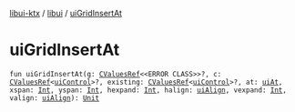 [libui-ktx](../index.md) / [libui](index.md) / [uiGridInsertAt](./ui-grid-insert-at.md)

# uiGridInsertAt

`fun uiGridInsertAt(g: `[`CValuesRef`](../kotlinx.cinterop/-c-values-ref/index.md)`<<ERROR CLASS>>?, c: `[`CValuesRef`](../kotlinx.cinterop/-c-values-ref/index.md)`<`[`uiControl`](ui-control/index.md)`>?, existing: `[`CValuesRef`](../kotlinx.cinterop/-c-values-ref/index.md)`<`[`uiControl`](ui-control/index.md)`>?, at: `[`uiAt`](ui-at.md)`, xspan: `[`Int`](https://kotlinlang.org/api/latest/jvm/stdlib/kotlin/-int/index.html)`, yspan: `[`Int`](https://kotlinlang.org/api/latest/jvm/stdlib/kotlin/-int/index.html)`, hexpand: `[`Int`](https://kotlinlang.org/api/latest/jvm/stdlib/kotlin/-int/index.html)`, halign: `[`uiAlign`](ui-align.md)`, vexpand: `[`Int`](https://kotlinlang.org/api/latest/jvm/stdlib/kotlin/-int/index.html)`, valign: `[`uiAlign`](ui-align.md)`): `[`Unit`](https://kotlinlang.org/api/latest/jvm/stdlib/kotlin/-unit/index.html)